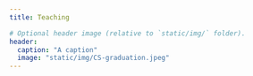 ```yaml
---
title: Teaching

# Optional header image (relative to `static/img/` folder).
header:
  caption: "A caption"
  image: "static/img/CS-graduation.jpeg"
---
```

